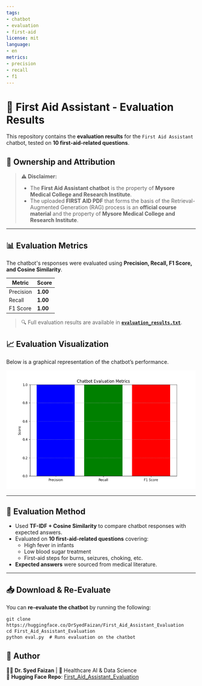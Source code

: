 ```yaml
---
tags:
- chatbot
- evaluation
- first-aid
license: mit
language:
- en
metrics:
- precision
- recall
- f1
---
```


# 🏥 First Aid Assistant - Evaluation Results

This repository contains the **evaluation results** for the `First Aid Assistant` chatbot, tested on **10 first-aid-related questions**.

## 📢 **Ownership and Attribution**
> **⚠️ Disclaimer:**  
> - The **First Aid Assistant chatbot** is the property of **Mysore Medical College and Research Institute**.  
> - The uploaded **FIRST AID PDF** that forms the basis of the Retrieval-Augmented Generation (RAG) process is an **official course material** and the property of **Mysore Medical College and Research Institute**.

---

## 📊 Evaluation Metrics
The chatbot's responses were evaluated using **Precision, Recall, F1 Score, and Cosine Similarity**.

| Metric    | Score  |
|-----------|--------|
| Precision | **1.00** |
| Recall    | **1.00** |
| F1 Score  | **1.00** |

> 🔍 Full evaluation results are available in **[`evaluation_results.txt`](./evaluation_results.txt)**.

## 📈 Evaluation Visualization
Below is a graphical representation of the chatbot’s performance.

![Evaluation Graph](https://github.com/SYEDFAIZAN1987/First-Aid-Tutor/blob/main/evaluation_plot.png)

---

## 📖 **Evaluation Method**
- Used **TF-IDF + Cosine Similarity** to compare chatbot responses with expected answers.
- Evaluated on **10 first-aid-related questions** covering:
  - High fever in infants
  - Low blood sugar treatment
  - First-aid steps for burns, seizures, choking, etc.
- **Expected answers** were sourced from medical literature.

---

## 📥 **Download & Re-Evaluate**
You can **re-evaluate the chatbot** by running the following:

```
git clone https://huggingface.co/DrSyedFaizan/First_Aid_Assistant_Evaluation
cd First_Aid_Assistant_Evaluation
python eval.py  # Runs evaluation on the chatbot
```

## 📌 **Author**
👨‍⚕ **Dr. Syed Faizan** | 🏥 Healthcare AI & Data Science  
🔗 **Hugging Face Repo**: [First_Aid_Assistant_Evaluation](https://huggingface.co/DrSyedFaizan/First_Aid_Assistant_Evaluation)
